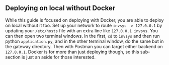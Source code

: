 ## Deploying on local without Docker

While this guide is focused on deploying with Docker, you are able to deploy on local without it too. 
Set up your network to route `invsys -> 127.0.0.1` by updating your `/etc/hosts` file with an extra line like `127.0.0.1 invsys`. 
You can then open two terminal windows. In the first, `cd` to `invsys` and then run python `application.py`, and in the other terminal 
window, do the same but in the gateway directory. Then with Postman you can target either backend on `127.0.0.1`. Docker is for 
more than just deploying though, so this sub-section is just an aside for those interested.